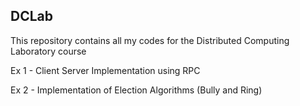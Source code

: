 ## DCLab

This repository contains all my codes for the Distributed Computing Laboratory course

Ex 1 - Client Server Implementation using RPC

Ex 2 - Implementation of Election Algorithms (Bully and Ring)